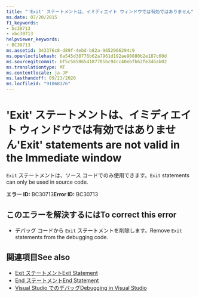 ```yaml
---
title: "'Exit' ステートメントは、イミディエイト ウィンドウでは有効ではありません"
ms.date: 07/20/2015
f1_keywords:
- bc30713
- vbc30713
helpviewer_keywords:
- BC30713
ms.assetid: 343376c8-d89f-4ebd-b82a-9652966294c9
ms.openlocfilehash: 6a545d38776b62a7961d192ae98880b2e187c60d
ms.sourcegitcommit: bf5c5850654187705bc94cc40ebfb62fe346ab02
ms.translationtype: MT
ms.contentlocale: ja-JP
ms.lasthandoff: 09/23/2020
ms.locfileid: "91068376"
---
```

# <a name="exit-statements-are-not-valid-in-the-immediate-window"></a><span data-ttu-id="221c2-102">'Exit' ステートメントは、イミディエイト ウィンドウでは有効ではありません</span><span class="sxs-lookup"><span data-stu-id="221c2-102">'Exit' statements are not valid in the Immediate window</span></span>

<span data-ttu-id="221c2-103">`Exit` ステートメントは、ソース コードでのみ使用できます。</span><span class="sxs-lookup"><span data-stu-id="221c2-103">`Exit` statements can only be used in source code.</span></span>  
  
 <span data-ttu-id="221c2-104">**エラー ID:** BC30713</span><span class="sxs-lookup"><span data-stu-id="221c2-104">**Error ID:** BC30713</span></span>  
  
## <a name="to-correct-this-error"></a><span data-ttu-id="221c2-105">このエラーを解決するには</span><span class="sxs-lookup"><span data-stu-id="221c2-105">To correct this error</span></span>  
  
- <span data-ttu-id="221c2-106">デバッグ コードから `Exit` ステートメントを削除します。</span><span class="sxs-lookup"><span data-stu-id="221c2-106">Remove `Exit` statements from the debugging code.</span></span>  
  
## <a name="see-also"></a><span data-ttu-id="221c2-107">関連項目</span><span class="sxs-lookup"><span data-stu-id="221c2-107">See also</span></span>

- [<span data-ttu-id="221c2-108">Exit ステートメント</span><span class="sxs-lookup"><span data-stu-id="221c2-108">Exit Statement</span></span>](../language-reference/statements/exit-statement.md)
- [<span data-ttu-id="221c2-109">End ステートメント</span><span class="sxs-lookup"><span data-stu-id="221c2-109">End Statement</span></span>](../language-reference/statements/end-statement.md)
- [<span data-ttu-id="221c2-110">Visual Studio でのデバッグ</span><span class="sxs-lookup"><span data-stu-id="221c2-110">Debugging in Visual Studio</span></span>](/visualstudio/debugger/debugger-feature-tour)
